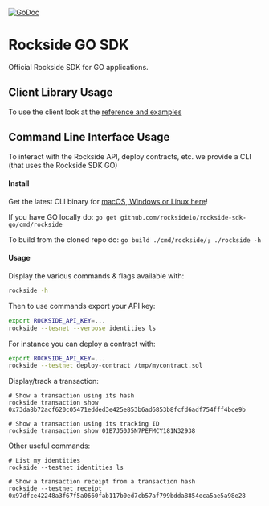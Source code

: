 [![GoDoc](https://godoc.org/github.com/rocksideio/rockside-sdk-go?status.svg)](https://godoc.org/github.com/rocksideio/rockside-sdk-go)

# Rockside GO SDK

Official Rockside SDK for GO applications.

## Client Library Usage

To use the client look at the [reference and examples](https://pkg.go.dev/github.com/rocksideio/rockside-sdk-go?tab=overview) 

## Command Line Interface Usage

To interact with the Rockside API, deploy contracts, etc. we provide a CLI (that uses the Rockside SDK GO)

#### Install 

Get the latest CLI binary for [macOS, Windows or Linux here](https://github.com/rocksideio/rockside-sdk-go/releases)!

If you have GO locally do: `go get github.com/rocksideio/rockside-sdk-go/cmd/rockside`

To build from the cloned repo do: `go build ./cmd/rockside/; ./rockside -h`

#### Usage

Display the various commands & flags available with:

```sh
rockside -h
```

Then to use commands export your API key:

```sh
export ROCKSIDE_API_KEY=...
rockside --tesnet --verbose identities ls
```

For instance you can deploy a contract with:

```sh
export ROCKSIDE_API_KEY=...
rockside --testnet deploy-contract /tmp/mycontract.sol
```

Display/track a transaction:

```console
# Show a transaction using its hash
rockside transaction show 0x73da8b72acf620c05471edded3e425e853b6ad6853b8fcfd6adf754fff4bce9b

# Show a transaction using its tracking ID
rockside transaction show 01B7J50J5N7PEFMCY181N32938
```

Other useful commands:

```console
# List my identities
rockside --testnet identities ls

# Show a transaction receipt from a transaction hash
rockside --testnet receipt 0x97dfce42248a3f67f5a0660fab117b0ed7cb57af799bdda8854eca5ae5a98e28
```